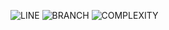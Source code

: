 ![LINE](https://img.shields.io/badge/line--coverage-97%25-brightgreen.svg)
![BRANCH](https://img.shields.io/badge/branch--coverage-93%25-brightgreen.svg)
![COMPLEXITY](https://img.shields.io/badge/complexity-1.27-brightgreen.svg)
